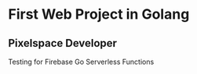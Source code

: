 # First Web Project in Golang

## Pixelspace Developer

Testing for Firebase Go Serverless Functions
